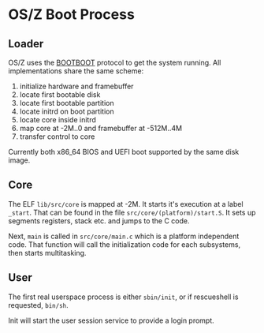 OS/Z Boot Process
=================

Loader
------

OS/Z uses the [BOOTBOOT](https://github.com/bztsrc/osz/tree/master/loader) protocol to get the system running.
All implementations share the same scheme:

 1. initialize hardware and framebuffer
 2. locate first bootable disk
 3. locate first bootable partition
 4. locate initrd on boot partition
 5. locate core inside initrd
 6. map core at -2M..0 and framebuffer at -512M..4M
 7. transfer control to core

Currently both x86_64 BIOS and UEFI boot supported by the same disk image.

Core
----

The ELF `lib/src/core` is mapped at -2M. It starts it's execution at a label `_start`. That can be found
in the file `src/core/(platform)/start.S`. It sets up segments registers, stack etc. and jumps to the C code.

Next, `main` is called in `src/core/main.c` which is a platform independent code. That function will
call the initialization code for each subsystems, then starts multitasking.

User
----

The first real userspace process is either `sbin/init`, or if rescueshell is requested, `bin/sh`.

Init will start the user session service to provide a login prompt.
